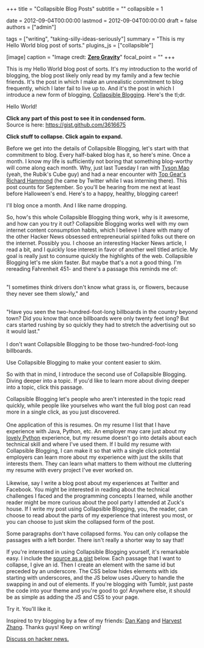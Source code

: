 +++
title = "Collapsible Blog Posts"
subtitle = ""
collapsible = 1

date = 2012-09-04T00:00:00
lastmod = 2012-09-04T00:00:00
draft = false
authors = ["admin"]

tags = ["writing", "taking-silly-ideas-seriously"]
summary = "This is my Hello World blog post of sorts."
plugins_js = ["collapsible"]

[image]
  caption = "Image credt: [**Zero Gravity**](https://commons.wikimedia.org/wiki/File:Accordion_in_SVG_format_(vector).svg)"
  focal_point = ""
+++

<p id="cbp_hello">This is my Hello World blog post of sorts. It's my introduction to the world of blogging, the blog post likely only read by my family and a few techie friends. It's the post in which I make an unrealistic commitment to blog frequently, which I later fail to live up to. And it's the post in which I introduce a new form of blogging, <u>Collapsible Blogging</u>. Here's the tl;dr.</p>
<p id="_cbp_hello">Hello World!</p>

<p id="cbp_tldr"><b>Click any part of this post to see it in condensed form.</b><br>
Source is here: <a href="https://gist.github.com/3616675">https://gist.github.com/3616675</a>
</p>
<p id="_cbp_tldr"><b>Click stuff to collapse. Click again to expand.</b></p>

<p id="cbp_commit">Before we get into the details of Collapsible Blogging, let's start with that commitment to blog. Every half-baked blog has it, so here's mine. Once a month. I know my life is sufficiently not boring that something blog-worthy will come along each month. Why, just last Tuesday I ran with <a href="http://en.wikipedia.org/wiki/Tyson_Mao">Tyson Mao</a> (yeah, the Rubik's Cube guy) and had a near encounter with <a href="http://en.wikipedia.org/wiki/Richard_Hammond">Top Gear's Richard Hammond</a> (he came by Twitter while I was interning there). This post counts for September. So you'll be hearing from me next at least before Halloween's end. Here's to a happy, healthy, blogging career!</p>
<p id="_cbp_commit">I'll blog once a month. And I like name dropping.</p>

<p id="cbp_skim">
So, how's this whole Collapsible Blogging thing work, why is it awesome, and how can you try it out? Collapsible Blogging works well with my own internet content consumption habits, which I believe I share with many of the other Hacker News obsessed entrepreneurial spirited folks out there on the internet. Possibly you. I choose an interesting Hacker News article, I read a bit, and I quickly lose interest in favor of another well titled article. My goal is really just to consume quickly the highlights of the web. Collapsible Blogging let's me skim faster. But maybe that's a not a good thing. I'm rereading Fahrenheit 451- and there's a passage this reminds me of:<br><br>

"I sometimes think drivers don't know what grass is, or flowers, because they never 
see them slowly," and<br><br>

"Have you seen the two-hundred-foot-long billboards in the country beyond town? Did you know that once billboards were only twenty feet long? But cars started rushing by so quickly they had to stretch the advertising out so it would last."
<br><br>
I don't want Collapsible Blogging to be those two-hundred-foot-long billboards.
</p>
<p id="_cbp_skim">
Use Collapsible Blogging to make your content easier to skim.
</p>

<p id="cbp_expand">
So with that in mind, I introduce the second use of Collapsible Blogging. Diving deeper into a topic. If you'd like to learn more about diving deeper into a topic, click this passage.
</p>
<p id="_cbp_expand">
Collapsible Blogging let's people who aren't interested in the topic read quickly, while people like yourselves who want the full blog post can read more in a single click, as you just discovered. 
<br><br>
One application of this is resumes. On my resume I list that I have experience with Java, Python, etc. An employer may care just about my <a href="http://www.quora.com/Have-I-fallen-in-love-with-Python-because-she-is-beautiful">lovely Python</a> experience, but my resume doesn't go into details about each technical skill and where I've used them. If I build my resume with Collapsible Blogging, I can make it so that with a single click potential employers can learn more about my experience with just the skills that interests them. They can learn what matters to them without me cluttering my resume with every project I've ever worked on.
<br><br>
Likewise, say I write a blog post about my experiences at Twitter and Facebook. You might be interested in reading about the technical challenges I faced and the programming concepts I learned, while another reader might be more curious about the pool party I attended at Zuck's house. If I write my post using Collapsible Blogging, you, the reader, can choose to read about the parts of my experience that interest you most, or you can choose to just skim the collapsed form of the post.
</p>

<p>Some paragraphs don't have collapsed forms. You can only collapse the passages with a left border. There isn't really a shorter way to say that!
</p>

<p>
If you're interested in using Collapsible Blogging yourself, it's remarkable easy. I include the <a href="https://gist.github.com/3616675">source as a gist</a> below. Each passage that I want to collapse, I give an id. Then I create an element with the same id but preceded by an underscore. The CSS below hides elements with ids starting with underscores, and the JS below uses JQuery to handle the swapping in and out of elements. If you're blogging with Tumblr, just paste the code into your theme and you're good to go! Anywhere else, it should be as simple as adding the JS and CSS to your page.
</p>

<p id="cbp_tryit">Try it. You'll like it.</p>
<p id="_cbp_tryit">Inspired to try blogging by a few of my friends: <a href="http://www.dskang.com">Dan Kang</a> and <a href="http://www.harvestzhang.com">Harvest Zhang</a>. Thanks guys! Keep on writing!</p>

<a href="http://news.ycombinator.com/item?id=4477488">Discuss on hacker news.</a>

<script src="https://gist.github.com/dbieber/3616675.js"></script>
